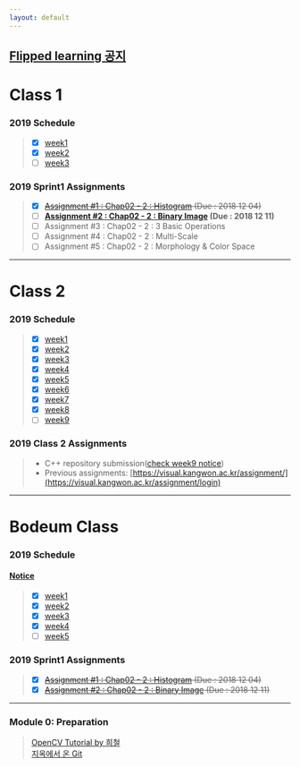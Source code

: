 ```yaml
---
layout: default
---
```



## [Flipped learning 공지](./docs/admin.html)



# Class 1
### 2019 Schedule
>- [x] [week1](./docs/sprint1/week1.html)
>- [x] [week2](./docs/sprint1/week2.html)
>- [ ] [week3](./docs/sprint1/week3.html)

### 2019 Sprint1 Assignments  
>- [x] ~~[Assignment #1 : Chap02 - 2 : Histogram](./docs/assignments/assignment1.html) (Due : 2018 12 04)~~
>- [ ] **[Assignment #2 : Chap02 - 2 : Binary Image](./docs/assignments/assignment2.html) (Due : 2018 12 11)**
>- [ ] Assignment #3 : Chap02 - 2 : 3 Basic Operations
>- [ ] Assignment #4 : Chap02 - 2 : Multi-Scale
>- [ ] Assignment #5 : Chap02 - 2 : Morphology & Color Space

---

# Class 2
### 2019 Schedule
>- [x] [week1](./docs/class2/week1.html)
>- [x] [week2](./docs/class2/week2.html)
>- [x] [week3](./docs/class2/week3.html)
>- [x] [week4](./docs/class2/week4.html)  
>- [x] [week5](./docs/class2/week5.html)  
>- [x] [week6](./docs/class2/week6.html)
>- [x] [week7](./docs/class2/week7.html)  
>- [x] [week8](./docs/class2/week8.html)
>- [ ] [week9](./docs/class2/week9.html)

### 2019 Class 2 Assignments  
>- C++ repository submission([check week9 notice](./docs/class2/week9.html))
>- Previous assignments: [https://visual.kangwon.ac.kr/assignment/](https://visual.kangwon.ac.kr/assignment/login)

---
# Bodeum Class
### 2019 Schedule
#### [Notice](./docs/Bodeum/notice.html)
>- [x] [week1](./docs/Bodeum/week1.html)
>- [x] [week2](./docs/Bodeum/week2.html)
>- [x] [week3](./docs/Bodeum/week3.html)
>- [x] [week4](./docs/Bodeum/week4.html)
>- [ ] [week5](./docs/Bodeum/week5.html)



### 2019 Sprint1 Assignments 
>- [x] ~~[Assignment #1 : Chap02 - 2 : Histogram](./docs/assignments/assignment1.html) (Due : 2018 12 04)~~
>- [x] ~~[Assignment #2 : Chap02 - 2 : Binary Image](./docs/assignments/assignment2.html) (Due : 2018 12 11)~~


---


### Module 0: Preparation
>[OpenCV Tutorial by 희철](https://docs.google.com/presentation/d/1Uv1geoOMUp7PI4ReuiN8SLE4I6BZglN1viCBqW3DB8Y/edit)  
>[지옥에서 온 Git](https://opentutorials.org/course/2708)  
